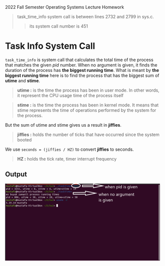 
2022 Fall Semester Operating Systems Lecture Homework

> task_time_info system call is between lines 2732 and 2799 in sys.c.
>> its system call number is 451

# Task Info System Call

``task_time_info`` is system call that calculates the total time of the process that matches the given *pid* number. When no argument is given, it finds the duration of the process has **the biggest running time**. What is meant by **the biggest running time** here is to find the process that has the biggest sum of **utime** and **stime**.

> **utime :** is the time the process has been in user mode. In other words, it represent the CPU usage time of the process itself

> **stime :** is the time the process has been in kernel mode. It means that stime represents the time of operations performed by the system for the process.

But the sum of utime and stime gives us a result in **jiffies**.

> **jiffies :** holds the number of ticks that have occurred since the system booted

We use ``seconds = (jiffies / HZ)`` to convert **jiffies** to seconds.

> **HZ :** holds the tick rate, timer interrupt frequency

## Output

![output](img/output.png)
